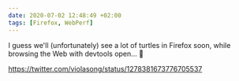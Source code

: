 ```yaml
---
date: 2020-07-02 12:48:49 +02:00
tags: [Firefox, WebPerf]
---
```


I guess we'll (unfortunately) see a lot of turtles in Firefox soon, while browsing the Web with devtools open… 🐢

https://twitter.com/violasong/status/1278381673776705537
